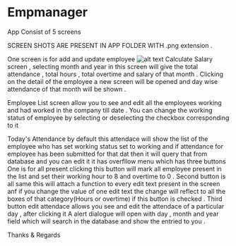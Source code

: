 # Empmanager
App Consist of 5 screens 

SCREEN SHOTS ARE PRESENT IN APP FOLDER WITH .png extension .


One screen is for add and update employee
![alt text](https://github.com/Kartik33/Empmanager/blob/master/app/Add%26UpdateEmployeeScreen.png)
Calculate Salary screen , selecting month and year in this screen will give the total attendance , total hours , total overtime 
and salary of that month . Clicking on the detail of the employee a new screen will be opened and day wise attendance of that month 
will be shown .

Employee List screen allow you to see and edit all the employees working and had worked in the company till date . You can change 
the working status of employee by selecting or deselecting the checkbox corresponding to it 

Today's Attendance by default this attendace will show the list of the employee who has set working status set to working 
and if attendance for employee has been submitted for that dat then it will query that from database and you can edit it 
it has overfllow menu which has three buttons 
One is for all present clicking this button will mark all employee present in the list and set their working hour to 8 and overtime
to 0 .
Second button is all same this will attach a function to every edit text present in the screen anf if you change the value of one 
edit text the change will reflect to all the boxes of that category(Hours or overtime) if this button is checked .
Third button edit attendace allows you see and edit the attendace of a particular day , after clicking it A alert dialogue will open
with day , month and year field which will search in the database and show the entried to you .


Thanks & Regards 

